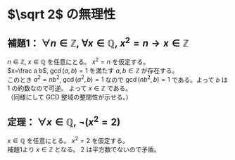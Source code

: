 # $\sqrt 2$ の無理性
## 補題1： $\forall n\in \mathbb{Z},\ \forall x\in \mathbb{Q},\ x^2=n\to x\in \mathbb{Z}$
$n\in \mathbb{Z}$, $x\in \mathbb{Q}$ を任意にとる。
$x^2=n$ を仮定する。  
$x=\frac a b$, $\gcd (a,b) = 1$ を満たす $a,b\in \mathbb{Z}$ が存在する。  
このとき $a^2=nb^2$, $\gcd (a^2,b) = 1$ なので $\gcd (nb^2,b) = 1$ である。よって $b$ は $1$ の約数なので可逆。
よって $x\in \mathbb{Z}$ である。  
（同様にして GCD 整域の整閉性が示せる。）
## 定理： $\forall x\in \mathbb{Q},\ \neg(x^2=2)$
$x\in \mathbb{Q}$ を任意にとる。 $x^2=2$ を仮定する。  
補題1より $x\in \mathbb{Z}$ となる。 $2$ は平方数でないので矛盾。
